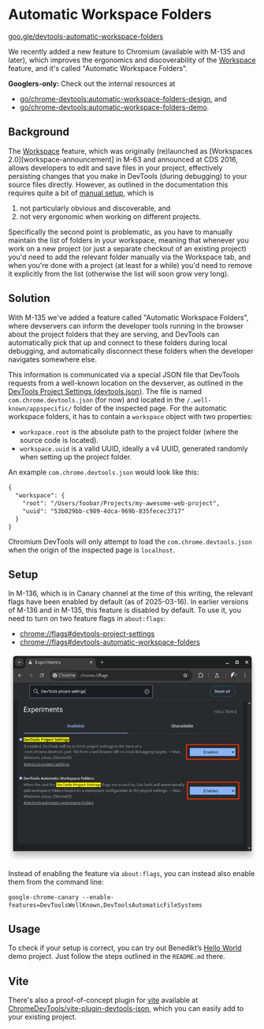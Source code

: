 # Automatic Workspace Folders

[goo.gle/devtools-automatic-workspace-folders][self-link]

We recently added a new feature to Chromium (available with M-135 and later),
which improves the ergonomics and discoverability of the
[Workspace][workspace-doc] feature,
and it's called "Automatic Workspace Folders".

**Googlers-only:** Check out the internal resources at

-   [go/chrome-devtools:automatic-workspace-folders-design][design-doc], and
-   [go/chrome-devtools:automatic-workspace-folders-demo][demo].

## Background

The [Workspace][workspace-doc] feature, which was originally (re)launched as
[Workspaces 2.0][workspace-announcement] in M-63 and announced at CDS 2016,
allows developers to edit and save files in your project, effectively persisting
changes that you make in DevTools (during debugging) to your source files
directly. However, as outlined in the documentation this requires quite a bit of
[manual setup](https://developer.chrome.com/docs/devtools/workspaces#devtools),
which is

1.  not particularly obvious and discoverable, and
2.  not very ergonomic when working on different projects.

Specifically the second point is problematic, as you have to manually maintain
the list of folders in your workspace, meaning that whenever you work on a new
project (or just a separate checkout of an existing project) you'd need to add
the relevant folder manually via the Workspace tab, and when you're done with a
project (at least for a while) you'd need to remove it explicitly from the list
(otherwise the list will soon grow very long).

## Solution

With M-135 we've added a feature called "Automatic Workspace Folders", where
devservers can inform the developer tools running in the browser about the
project folders that they are serving, and DevTools can automatically pick that
up and connect to these folders during local debugging, and automatically
disconnect these folders when the developer navigates somewhere else.

This information is communicated via a special JSON file that DevTools requests
from a well-known location on the devserver, as outlined in the
[DevTools Project Settings (devtools.json)][design-doc-json]. The file is named
`com.chrome.devtools.json` (for now) and located in the
`/.well-known/appspecific/` folder of the inspected page. For the automatic
workspace folders, it has to contain a `workspace` object with two properties:

-   `workspace.root` is the absolute path to the project folder (where the
    source code is located).
-   `workspace.uuid` is a valid UUID, ideally a v4 UUID, generated randomly when
    setting up the project folder.

An example `com.chrome.devtools.json` would look like this:

```
{
  "workspace": {
    "root": "/Users/foobar/Projects/my-awesome-web-project",
    "uuid": "53b029bb-c989-4dca-969b-835fecec3717"
  }
}
```

Chromium DevTools will only attempt to load the `com.chrome.devtools.json` when
the origin of the inspected page is `localhost`.

## Setup

In M-136, which is in Canary channel at the time of this writing, the relevant
flags have been enabled by default (as of 2025-03-16). In earlier versions of
M-136 and in M-135, this feature is disabled by default. To use it, you need to
turn on two feature flags in `about:flags`:

-   [chrome://flags#devtools-project-settings](chrome://flags#devtools-project-settings)
-   [chrome://flags#devtools-automatic-workspace-folders](chrome://flags#devtools-automatic-workspace-folders)

![](./images/automatic_workspace_folders_flags.png)

Instead of enabling the feature via `about:flags`, you can instead also enable
them from the command line:

```
google-chrome-canary --enable-features=DevToolsWellKnown,DevToolsAutomaticFileSystems
```

## Usage

To check if your setup is correct, you can try out Benedikt’s
[Hello World][hello-world] demo project. Just follow the steps outlined in the
`README.md` there.

## Vite

There's also a proof-of-concept plugin for [vite](http://vite.dev) available at
[ChromeDevTools/vite-plugin-devtools-json][vite-plugin], which you can easily
add to your existing project.

[self-link]: http://goo.gle/devtools-automatic-workspace-folders
[design-doc]: http://go/chrome-devtools:automatic-workspace-folders-design
[demo]: http://go/chrome-devtools:automatic-workspace-folders-demo
[workspace-doc]: https://developer.chrome.com/docs/devtools/workspaces
[workspaces-announcement]: https://developer.chrome.com/blog/new-in-devtools-63#workspaces
[design-doc-json]: https://goo.gle/devtools-json-design
[hello-world]: https://github.com/bmeurer/automatic-workspace-folders-hello-world
[vite-plugin]: https://github.com/ChromeDevTools/vite-plugin-devtools-json
